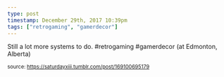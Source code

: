 ```yaml
---
type: post
timestamp: December 29th, 2017 10:39pm
tags: ["retrogaming", "gamerdecor"]
---
```

<a href="https://www.instagram.com/p/BdUKGd2HGCi/ "></a>

Still a lot more systems to do. #retrogaming #gamerdecor  (at Edmonton, Alberta)
 
      
      
  
<small>source: https://saturdayxiii.tumblr.com/post/169100695179</small>